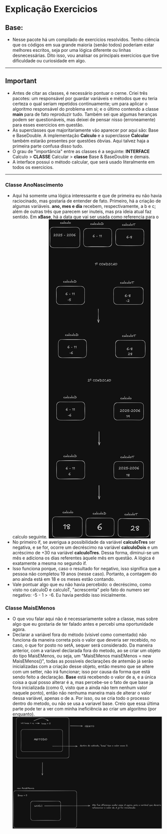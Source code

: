 # Explicação Exercicios

## Base: 
* Nesse pacote há um compilado de exercicios resolvidos. Tenho ciência que os códigos em sua grande maioria (senão todos)
poderiam estar melhores escritos, seja por uma lógica diferente ou linhas desnecessárias. Dito isso, vou analisar os 
principais exercicios que tive dificuldade ou curiosidade em algo.
---
## Important
* Antes de citar as classes, é necessário pontuar o cerne. Criei três pacotes: um responsável por guardar variáveis e 
métodos que eu teria certeza o qual seriam repetidos continuamente; um para aplicar o algoritmo responsável do problema
em si; e o último contendo a classe **main** para de fato reproduzir tudo. Também sei que algumas heranças podem ser
questionáveis, mas deixei de pensar nisso (erroneamente) para esses exercicios em questão.
* As superclasses que majoritariamente vão aparecer por aqui são: Base e BaseDouble. A implementação **Calculo** e a 
superclasse **Calcular** também estarão presentes por questões óbvias. 
Aqui talvez haja a primeira parte confusa disso tudo.
* O grau de "importância" entre as classes é a seguinte: **INTERFACE** Calculo > **CLASSE** Calcular > **classe** Base &
BaseDouble e demais. 
* A interface possui o método calcular, que será usado literalmente em todos os exercicios. 
---
### Classe AnoNascimento
* Aqui há somente uma lógica interessante e que de primeira eu não havia raciocinado, mas gostaria de entender de fato.
Primeiro, há a criação de algumas variáveis. **ano, mes e dia** recebem, respectivamente, a b e c; além de outras três
que parecem ser inuteis, mas pra ideia atual faz sentido. Em **xBase**, há a data que vai ser usada como referencia para
o calculo seguinte. 
![img.png](img.png)
* No primeiro if, se averigua a possibilidade da variável **calculoTres** ser negativa, e se for, ocorre um decréscimo 
na variável **calculoDois** e um acréscimo de +30 na variável **calculoTres**. Dessa forma, diminui-se um mês e adiciona
os dias referentes àquele mês em questão. A lógica é exatamente a mesma no segundo if.
* Isso funciona porque, caso o resultado for negativo, isso significa que a pessoa não completou 19 anos (nesse caso).
Portanto, a contagem do ano ainda está em 18 e os meses estão contando.
* Vale pontuar algo que eu não havia percebido: o decréscimo, como visto no calculoD e calculoT, "acrescenta" pelo fato
do numero ser negativo: -5 - 1 > -6. Eu havia perdido isso inicialmente.

### Classe MaisEMenos
* O que vou falar aqui não é necessariamente sobre a classe, mas sobre algo que eu gostaria de ter falado antes e
percebi uma oportunidade agora.
* Declarar a variável fora do método (visivel como comentado) não funciona da maneira correta pois o valor que deveria
ser recebido, no caso, o que for posto no setA, sequer será considerado. Da maneira anterior, com a variavel declarada
fora do metodo, ao se criar um objeto do tipo MaisEMenos, ou seja, um "MaisEMenos maisEMenos = new MaisEMenos()", todas
as possíveis declarações de antemão já serão inicializadas com a criação desse objeto, então mesmo que se altere com um
setter, não irá funcionar; isso por causa da forma que está sendo feito a declaração. **Base** está recebendo o valor de
a, e a única coisa a qual posso alterar é a, mas percebe-se o fato de que base ja fora inicializada (como 0, visto que a
ainda não tem nenhum valor naquele ponto), então não nenhuma maneira mais de alterar o valor dessa variável, apenas o de
a. Por isso, ou se cria todo o processo dentro do metodo, ou não se usa a variavel base. Creio que essa última parte
pode ter a ver com minha ineficiência ao criar um algoritmo (por enquanto).
![img_1.png](img_1.png)